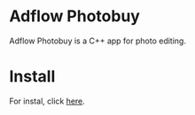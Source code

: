 # Adflow Photobuy
Adflow Photobuy is a C++ app for photo editing.

# Install
For instal, click <a href="">here</a>.
